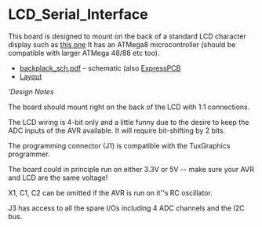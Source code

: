 # LCD_Serial_Interface
This board is designed to mount on the back of a standard LCD character display such as [this one](http://www.sparkfun.com/products/9053)
It has an ATMega8 microcontroller (should be compatible with larger ATMega 48/88 etc too).

 * [backplack_sch.pdf](http://ohm.bu.edu/~hazen/LCD_backpack/backpack_sch.pdf) &ndash; schematic (also [ExpressPCB](http://ohm.bu.edu/~hazen/LCD_backpack/backpack.sch)
 * [Layout](http://ohm.bu.edu/~hazen/LCD_backpack/backpack.pcb)

*'Design Notes*

The board should mount right on the back of the LCD with 1:1 connections.

The LCD wiring is 4-bit only and a little funny due to the desire to keep the ADC inputs of the AVR available.  It will require bit-shifting by 2 bits.

The programming connector (J1) is compatible with the TuxGraphics programmer.

The board could in principle run on either 3.3V or 5V -- make sure your AVR and LCD are the same voltage!

X1, C1, C2 can be omitted if the AVR is run on it''s RC oscillator.

J3 has access to all the spare I/Os including 4 ADC channels and the I2C bus.


